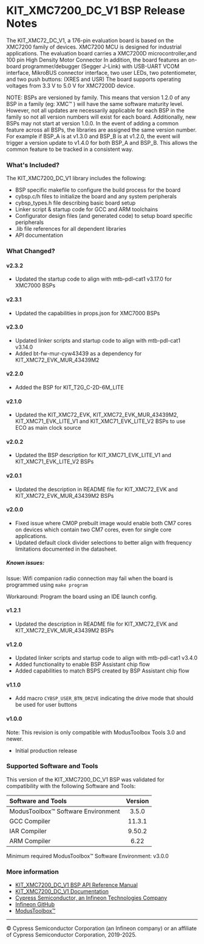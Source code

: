 # KIT_XMC7200_DC_V1 BSP Release Notes
The KIT_XMC72_DC_V1, a 176-pin evaluation board is based on the XMC7200 family of devices. XMC7200 MCU is designed for  industrial applications. The evaluation board carries a XMC7200D microcontroller,and 100 pin High Density Motor Connector In addition, the board features an on-board programmer/debugger (Segger J-Link) with USB-UART VCOM interface,  MikroBUS connector interface, two user LEDs, two potentiometer, and two push buttons: (XRES and USR) The board supports operating voltages from 3.3 V to 5.0 V for XMC7200D device.

NOTE: BSPs are versioned by family. This means that version 1.2.0 of any BSP in a family (eg: XMC™ ) will have the same software maturity level. However, not all updates are necessarily applicable for each BSP in the family so not all version numbers will exist for each board. Additionally, new BSPs may not start at version 1.0.0. In the event of adding a common feature across all BSPs, the libraries are assigned the same version number. For example if BSP_A is at v1.3.0 and BSP_B is at v1.2.0, the event will trigger a version update to v1.4.0 for both BSP_A and BSP_B. This allows the common feature to be tracked in a consistent way.

### What's Included?
The KIT_XMC7200_DC_V1 library includes the following:
* BSP specific makefile to configure the build process for the board
* cybsp.c/h files to initialize the board and any system peripherals
* cybsp_types.h file describing basic board setup
* Linker script & startup code for GCC and ARM toolchains
* Configurator design files (and generated code) to setup board specific peripherals
* .lib file references for all dependent libraries
* API documentation

### What Changed?
#### v2.3.2
* Updated the startup code to align with mtb-pdl-cat1 v3.17.0 for XMC7000 BSPs
#### v2.3.1
* Updated the capabilities in props.json for XMC7000 BSPs
#### v2.3.0
* Updated linker scripts and startup code to align with mtb-pdl-cat1 v3.14.0
* Added bt-fw-mur-cyw43439 as a dependency for KIT_XMC72_EVK_MUR_43439M2
#### v2.2.0
* Added the BSP for KIT_T2G_C-2D-6M_LITE
#### v2.1.0
* Updated the KIT_XMC72_EVK, KIT_XMC72_EVK_MUR_43439M2, KIT_XMC71_EVK_LITE_V1 and KIT_XMC71_EVK_LITE_V2 BSPs to use ECO as main clock source
#### v2.0.2
* Updated the BSP description for KIT_XMC71_EVK_LITE_V1 and KIT_XMC71_EVK_LITE_V2 BSPs
#### v2.0.1
* Updated the description in README file for KIT_XMC72_EVK and KIT_XMC72_EVK_MUR_43439M2 BSPs
#### v2.0.0
* Fixed issue where CM0P prebuilt image would enable both CM7 cores on devices which contain
  two CM7 cores, even for single core applications.
* Updated default clock divider selections to better align with frequency limitations documented
  in the datasheet.

##### Known issues:
Issue: Wifi companion radio connection may fail when the board is programmed using `make program`

Workaround: Program the board using an IDE launch config.
#### v1.2.1
* Updated the description in README file for KIT_XMC72_EVK and KIT_XMC72_EVK_MUR_43439M2 BSPs
#### v1.2.0
* Updated linker scripts and startup code to align with mtb-pdl-cat1 v3.4.0
* Added functionality to enable BSP Assistant chip flow
* Added capabilities to match BSPS created by BSP Assistant chip flow
#### v1.1.0
* Add macro `CYBSP_USER_BTN_DRIVE` indicating the drive mode that should be used for user buttons
#### v1.0.0
Note: This revision is only compatible with ModusToolbox Tools 3.0 and newer.
* Initial production release

### Supported Software and Tools
This version of the KIT_XMC7200_DC_V1 BSP was validated for compatibility with the following Software and Tools:

| Software and Tools                        | Version |
| :---                                      | :----:  |
| ModusToolbox™ Software Environment        | 3.5.0   |
| GCC Compiler                              | 11.3.1  |
| IAR Compiler                              | 9.50.2  |
| ARM Compiler                              | 6.22    |

Minimum required ModusToolbox™ Software Environment: v3.0.0

### More information
* [KIT_XMC7200_DC_V1 BSP API Reference Manual][api]
* [KIT_XMC7200_DC_V1 Documentation](https://www.infineon.com/dgdl/Infineon-XMC-7200-Datasheet-DataSheet-v01_00-EN.pdf?fileId=8ac78c8c8412f8d30184443173374425)
* [Cypress Semiconductor, an Infineon Technologies Company](http://www.cypress.com)
* [Infineon GitHub](https://github.com/infineon)
* [ModusToolbox™](https://www.cypress.com/products/modustoolbox-software-environment)

[api]: https://infineon.github.io/TARGET_KIT_XMC7200_DC_V1/html/modules.html

---
© Cypress Semiconductor Corporation (an Infineon company) or an affiliate of Cypress Semiconductor Corporation, 2019-2025.